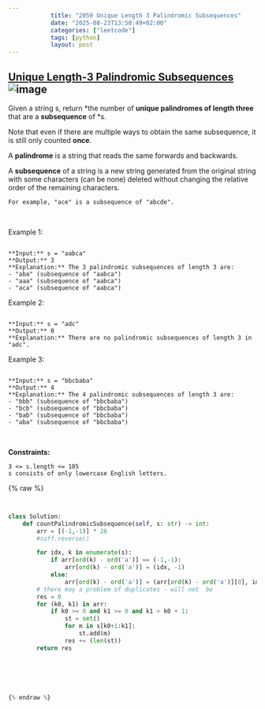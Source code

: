 ```yaml
---
            title: "2059 Unique Length 3 Palindromic Subsequences"
            date: "2025-08-23T13:50:49+02:00"
            categories: ["leetcode"]
            tags: [python]
            layout: post
---
```

            
## [Unique Length-3 Palindromic Subsequences](https://leetcode.com/problems/unique-length-3-palindromic-subsequences) ![image](https://img.shields.io/badge/Difficulty-Medium-orange)

Given a string s, return *the number of **unique palindromes of length three** that are a **subsequence** of *s.

Note that even if there are multiple ways to obtain the same subsequence, it is still only counted **once**.

A **palindrome** is a string that reads the same forwards and backwards.

A **subsequence** of a string is a new string generated from the original string with some characters (can be none) deleted without changing the relative order of the remaining characters.

	For example, "ace" is a subsequence of "abcde".

 

Example 1:

```

**Input:** s = "aabca"
**Output:** 3
**Explanation:** The 3 palindromic subsequences of length 3 are:
- "aba" (subsequence of "aabca")
- "aaa" (subsequence of "aabca")
- "aca" (subsequence of "aabca")

```

Example 2:

```

**Input:** s = "adc"
**Output:** 0
**Explanation:** There are no palindromic subsequences of length 3 in "adc".

```

Example 3:

```

**Input:** s = "bbcbaba"
**Output:** 4
**Explanation:** The 4 palindromic subsequences of length 3 are:
- "bbb" (subsequence of "bbcbaba")
- "bcb" (subsequence of "bbcbaba")
- "bab" (subsequence of "bbcbaba")
- "aba" (subsequence of "bbcbaba")

```

 

**Constraints:**

	3 <= s.length <= 105
	s consists of only lowercase English letters.

{% raw %}


```python


class Solution:
    def countPalindromicSubsequence(self, s: str) -> int:
        arr = [(-1,-1)] * 26
        #suff.reverse()

        for idx, k in enumerate(s):
            if arr[ord(k) - ord('a')] == (-1,-1):
                arr[ord(k) - ord('a')] = (idx, -1)
            else:
                arr[ord(k) - ord('a')] = (arr[ord(k) - ord('a')][0], idx)
        # there may a problem of duplicates - will not  be
        res = 0
        for (k0, k1) in arr:
            if k0 >= 0 and k1 >= 0 and k1 > k0 + 1:
                st = set()
                for m in s[k0+1:k1]:
                    st.add(m)
                res += (len(st))
        return res



        


{% endraw %}
```
